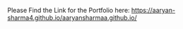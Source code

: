 Please Find the Link for the Portfolio here:
https://aaryan-sharma4.github.io/aaryansharmaa.github.io/
